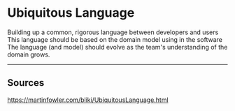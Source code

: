 # Ubiquitous Language
Building up a common, rigorous language between developers and users
This language should be based on the domain model using in the software
The language (and model) should evolve as the team's understanding of the domain grows.

<hr>

## Sources
https://martinfowler.com/bliki/UbiquitousLanguage.html